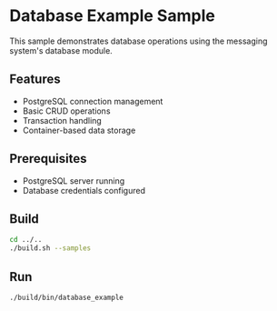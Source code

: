 # Database Example Sample

This sample demonstrates database operations using the messaging system's database module.

## Features
- PostgreSQL connection management
- Basic CRUD operations
- Transaction handling
- Container-based data storage

## Prerequisites
- PostgreSQL server running
- Database credentials configured

## Build
```bash
cd ../..
./build.sh --samples
```

## Run
```bash
./build/bin/database_example
```